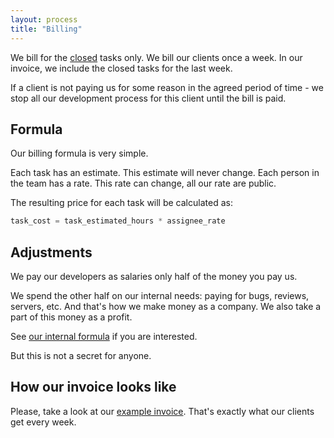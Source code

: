 ```yaml
---
layout: process
title: "Billing"
---
```


We bill for the [closed](/meta/rsdp/definition-of-done) tasks only.
We bill our clients once a week. In our invoice, we include the closed tasks for the last week.

If a client is not paying us for some reason in the agreed period of time - we stop all our development process for this client until the bill is paid.

## Formula

Our billing formula is very simple.

Each task has an estimate. This estimate will never change.
Each person in the team has a rate. This rate can change, all our rate are public.

The resulting price for each task will be calculated as:

```python
task_cost = task_estimated_hours * assignee_rate
```


## Adjustments

We pay our developers as salaries only half of the money you pay us.

We spend the other half on our internal needs: paying for bugs, reviews, servers, etc.
And that's how we make money as a company. We also take a part of this money as a profit.

See [our internal formula](/meta/rsdp/employees#payment-formula) if you are interested.

But this is not a secret for anyone.


## How our invoice looks like

Please, take a look at our [example invoice](https://docs.google.com/spreadsheets/d/1hVaCX4ALWDAYYxOlJ5m8hjwdXEBFcessYn6NUHQOujo/edit?usp=sharing).
That's exactly what our clients get every week.
